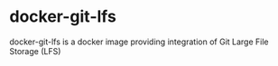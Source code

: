 # docker-git-lfs
docker-git-lfs is a docker image providing integration of Git Large File Storage (LFS)
